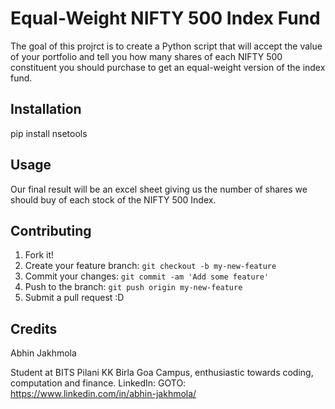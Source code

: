 # Equal-Weight NIFTY 500 Index Fund

The goal of this projrct is to create a Python script that will accept the value of your portfolio and tell you how many shares of each NIFTY 500 constituent you should purchase to get an equal-weight version of the index fund.

## Installation

pip install nsetools

## Usage

Our final result will be an excel sheet giving us the number of shares we should buy of each stock of the NIFTY 500 Index.

## Contributing

1. Fork it!
2. Create your feature branch: `git checkout -b my-new-feature`
3. Commit your changes: `git commit -am 'Add some feature'`
4. Push to the branch: `git push origin my-new-feature`
5. Submit a pull request :D

## Credits

Abhin Jakhmola

Student at BITS Pilani KK Birla Goa Campus, enthusiastic towards coding, computation and finance.
LinkedIn: GOTO: https://www.linkedin.com/in/abhin-jakhmola/
